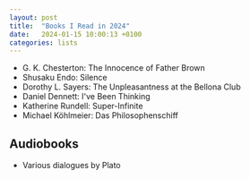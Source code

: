 ```yaml
---
layout: post
title:  "Books I Read in 2024"
date:   2024-01-15 10:00:13 +0100
categories: lists
---
```



* G. K. Chesterton: The Innocence of Father Brown
* Shusaku Endo: Silence
* Dorothy L. Sayers: The Unpleasantness at the Bellona Club
* Daniel Dennett: I've Been Thinking
* Katherine Rundell: Super-Infinite
* Michael Köhlmeier: Das Philosophenschiff

## Audiobooks
* Various dialogues by Plato
